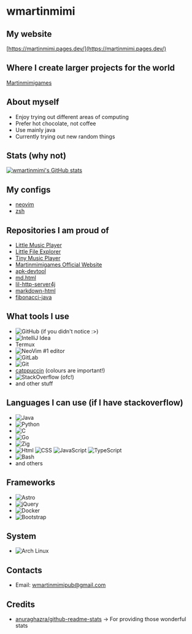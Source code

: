 # wmartinmimi

<!--
**wmartinmimi/wmartinmimi** is a ✨ _special_ ✨ repository because its `README.md` (this file) appears on your GitHub profile.

Here are some ideas to get you started:

- 🔭 I’m currently working on ...
- 🌱 I’m currently learning ...
- 👯 I’m looking to collaborate on ...
- 🤔 I’m looking for help with ...
- 💬 Ask me about ...
- 📫 How to reach me: ...
- 😄 Pronouns: ...
- ⚡ Fun fact: ...
-->

## My website

[https://martinmimi.pages.dev/](https://martinmimi.pages.dev/)

## Where I create larger projects for the world

[Martinmimigames](https://github.com/martinmimigames)

## About myself

- Enjoy trying out different areas of computing
- Prefer hot chocolate, not coffee
- Use mainly java
- Currently trying out new random things

## Stats (why not)

[![wmartinmimi's GitHub stats](https://github-readme-stats.vercel.app/api?username=wmartinmimi&count_private=true&show_icons=true&include_all_commits=true)](https://github.com/wmartinmimi)

## My configs

- [neovim](https://github.com/wmartinmimi/nvim-config)
- [zsh](https://github.com/wmartinmimi/.zsh)

## Repositories I am proud of

- [Little Music Player](https://github.com/martinmimigames/little-music-player)
- [Little File Explorer](https://github.com/martinmimigames/little-file-explorer)
- [Tiny Music Player](https://github.com/martinmimigames/tiny-music-player)
- [Martinmimigames Official Website](https://github.com/martinmimigames/martinmimigames.github.io)
- [apk-devtool](https://github.com/wmartinmimi/apk-devtool)
- [md.html](https://github.com/wmartinmimi/md.html)
- [lil-http-server4j](https://github.com/wmartinmimi/lil-http-server4j)
- [markdown-html](https://github.com/wmartinmimi/markdown-html)
- [fibonacci-java](https://github.com/wmartinmimi/fibonacci-java)

## What tools I use

- ![GitHub](https://img.shields.io/badge/-GitHub-black?style=flat&logo=github&color=181717) (if you didn't notice :>)
- ![IntelliJ Idea](https://img.shields.io/badge/-IntelliJ%20Idea-black?style=flat&logo=intellijidea&logoColor=000000&labelColor=ffffff&color=6B57FF)
- Termux
- ![NeoVim](https://img.shields.io/badge/-Neovim-black?style=flat&logo=neovim&color=57A143&labelColor=0e588b) #1 editor
- ![GitLab](https://img.shields.io/badge/-GitLab-black?style=flat&logo=gitlab&labelColor=ffffff&color=FC6D26)
- ![Git](https://img.shields.io/badge/-Git-black?style=flat&logo=git&color=F05032&labelColor=000000)
- [catppuccin](https://github.com/catppuccin/catppuccin) (colours are important!)
- ![StackOverflow](https://img.shields.io/badge/-StackOverflow-black?style=flat&logo=stackoverflow&color=F58025&labelColor=000000) (ofc!)
- and other stuff

## Languages I can use (if I have stackoverflow)
- ![Java](https://img.shields.io/badge/-Java-black?style=flat&logo=openjdk&logoColor=000000&labelColor=ffffff&color=f73534)
- ![Python](https://img.shields.io/badge/-Python-F7DF1E?style=flat&logo=python&logoColor=F7DF1E&labelColor=3776AB)
- ![C](https://img.shields.io/badge/C-black?logo=c&logoColor=F7DF1E)
- ![Go](https://img.shields.io/badge/Go-black.svg?&logo=go&logoColor=00ADD8)
- ![Zig](https://img.shields.io/badge/Zig-F7A41D?logo=zig&logoColor=fff)
- ![Html](https://img.shields.io/badge/-Html-E34F26?style=flat&logo=html5&logoColor=white)
  ![CSS](https://img.shields.io/badge/-CSS-1572B6?style=flat&logo=css3)
  ![JavaScript](https://img.shields.io/badge/-JavaScript-black?style=flat&logo=javascript)
  ![TypeScript](https://img.shields.io/badge/TypeScript-black?logo=typescript&logoColor=3178C6&color=3178C6&labelColor=fff)
- ![Bash](https://img.shields.io/badge/-Bash-3e474a?style=flat&logo=gnubash)
- and others

## Frameworks

- ![Astro](https://img.shields.io/badge/Astro-black?logo=astro&logoColor=BC52EE)
- ![jQuery](https://img.shields.io/badge/jQuery-0769AD?logo=jquery&logoColor=fff)
- ![Docker](https://img.shields.io/badge/Docker-2496ED?logo=docker&logoColor=fff)
- ![Bootstrap](https://img.shields.io/badge/Bootstrap-7952B3?logo=bootstrap&logoColor=fff)

## System

- ![Arch Linux](https://img.shields.io/badge/Arch%20Linux-black?logo=arch-linux&logoColor=1793D1)

## Contacts

- Email: wmartinmimipub@gmail.com

## Credits

- [anuraghazra/github-readme-stats](https://github.com/anuraghazra/github-readme-stats) -> For providing those wonderful stats
